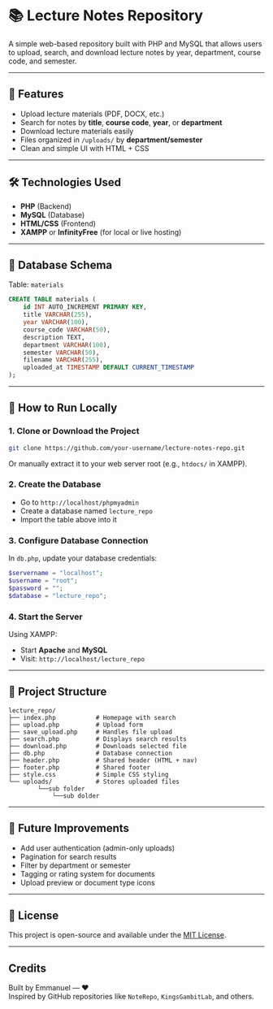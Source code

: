 
# 📚 Lecture Notes Repository

A simple web-based repository built with PHP and MySQL that allows users to upload, search, and download lecture notes by year, department, course code, and semester.

---

## 🌟 Features

- Upload lecture materials (PDF, DOCX, etc.)
- Search for notes by **title**, **course code**, **year**, or **department**
- Download lecture materials easily
- Files organized in `/uploads/` by **department/semester**
- Clean and simple UI with HTML + CSS

---

## 🛠 Technologies Used

- **PHP** (Backend)
- **MySQL** (Database)
- **HTML/CSS** (Frontend)
- **XAMPP** or **InfinityFree** (for local or live hosting)

---

## 🧱 Database Schema

Table: `materials`

```sql
CREATE TABLE materials (
    id INT AUTO_INCREMENT PRIMARY KEY,
    title VARCHAR(255),
    year VARCHAR(100),
    course_code VARCHAR(50),
    description TEXT,
    department VARCHAR(100),
    semester VARCHAR(50),
    filename VARCHAR(255),
    uploaded_at TIMESTAMP DEFAULT CURRENT_TIMESTAMP
);
```

---

## 🚀 How to Run Locally

### 1. Clone or Download the Project

```bash
git clone https://github.com/your-username/lecture-notes-repo.git
```

Or manually extract it to your web server root (e.g., `htdocs/` in XAMPP).

### 2. Create the Database

- Go to `http://localhost/phpmyadmin`
- Create a database named `lecture_repo`
- Import the table above into it

### 3. Configure Database Connection

In `db.php`, update your database credentials:

```php
$servername = "localhost";
$username = "root";
$password = "";
$database = "lecture_repo";
```

### 4. Start the Server

Using XAMPP:
- Start **Apache** and **MySQL**
- Visit: `http://localhost/lecture_repo`

---

## 📂 Project Structure

```
lecture_repo/
├── index.php           # Homepage with search
├── upload.php          # Upload form
├── save_upload.php     # Handles file upload
├── search.php          # Displays search results
├── download.php        # Downloads selected file
├── db.php              # Database connection
├── header.php          # Shared header (HTML + nav)
├── footer.php          # Shared footer
├── style.css           # Simple CSS styling
└── uploads/            # Stores uploaded files
        └──sub folder
            └──sub dolder

```

---

## 📌 Future Improvements

- Add user authentication (admin-only uploads)
- Pagination for search results
- Filter by department or semester
- Tagging or rating system for documents
- Upload preview or document type icons

---

## 📄 License

This project is open-source and available under the [MIT License](LICENSE).

---

## Credits

Built by Emmanuel — ❤️  
Inspired by GitHub repositories like `NoteRepo`, `KingsGambitLab`, and others.
